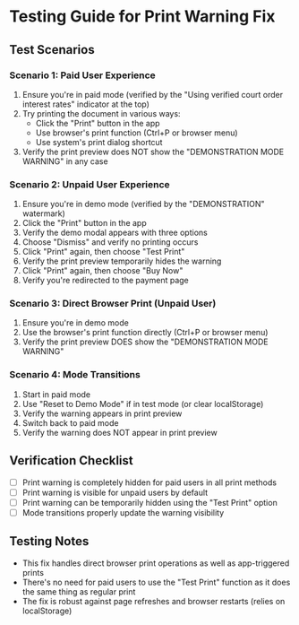 # Testing Guide for Print Warning Fix

## Test Scenarios

### Scenario 1: Paid User Experience
1. Ensure you're in paid mode (verified by the "Using verified court order interest rates" indicator at the top)
2. Try printing the document in various ways:
   - Click the "Print" button in the app
   - Use browser's print function (Ctrl+P or browser menu)
   - Use system's print dialog shortcut
3. Verify the print preview does NOT show the "DEMONSTRATION MODE WARNING" in any case

### Scenario 2: Unpaid User Experience
1. Ensure you're in demo mode (verified by the "DEMONSTRATION" watermark)
2. Click the "Print" button in the app
3. Verify the demo modal appears with three options
4. Choose "Dismiss" and verify no printing occurs
5. Click "Print" again, then choose "Test Print"
6. Verify the print preview temporarily hides the warning
7. Click "Print" again, then choose "Buy Now"
8. Verify you're redirected to the payment page

### Scenario 3: Direct Browser Print (Unpaid User)
1. Ensure you're in demo mode
2. Use the browser's print function directly (Ctrl+P or browser menu)
3. Verify the print preview DOES show the "DEMONSTRATION MODE WARNING"

### Scenario 4: Mode Transitions
1. Start in paid mode
2. Use "Reset to Demo Mode" if in test mode (or clear localStorage)
3. Verify the warning appears in print preview
4. Switch back to paid mode
5. Verify the warning does NOT appear in print preview

## Verification Checklist
- [ ] Print warning is completely hidden for paid users in all print methods
- [ ] Print warning is visible for unpaid users by default
- [ ] Print warning can be temporarily hidden using the "Test Print" option
- [ ] Mode transitions properly update the warning visibility

## Testing Notes
- This fix handles direct browser print operations as well as app-triggered prints
- There's no need for paid users to use the "Test Print" function as it does the same thing as regular print
- The fix is robust against page refreshes and browser restarts (relies on localStorage)
